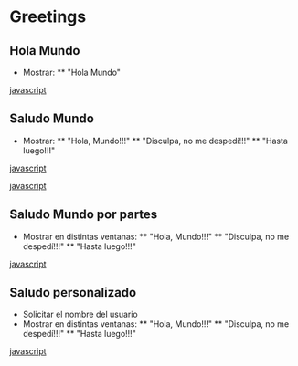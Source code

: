 # Greetings

## Hola Mundo

* Mostrar:
** "Hola Mundo"

[javascript](https://github.com/USantaTecla-domain-text/javascript/blob/master/greetings/hiWorld/logic.js)

## Saludo Mundo

* Mostrar:
** "Hola, Mundo!!!"
** "Disculpa, no me despedí!!!"
** "Hasta luego!!!"

[javascript](https://github.com/USantaTecla-domain-text/javascript/blob/master/greetings/hiWorld1Message/logic.js)

[javascript](https://github.com/USantaTecla-domain-text/javascript/blob/master/greetings/hiWorld1MessageLegible/logic.js)

## Saludo Mundo por partes

* Mostrar en distintas ventanas:
** "Hola, Mundo!!!"
** "Disculpa, no me despedí!!!"
** "Hasta luego!!!"

[javascript](https://github.com/USantaTecla-domain-text/javascript/blob/master/greetings/hiWorld3Messages/logic.js)

## Saludo personalizado

* Solicitar el nombre del usuario
* Mostrar en distintas ventanas:
** "Hola, Mundo!!!"
** "Disculpa, no me despedí!!!"
** "Hasta luego!!!"

[javascript](https://github.com/USantaTecla-domain-text/javascript/blob/master/greetings/personalizedGreetings/logic.js)

